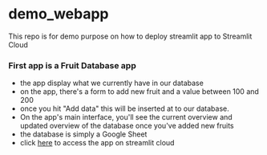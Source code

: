 # demo_webapp
This repo is for demo purpose on how to deploy streamlit app to Streamlit Cloud

### First app is a Fruit Database app
* the app display what we currently have in our database
* on the app, there's a form to add new fruit and a value between 100 and 200
* once you hit "Add data" this will be inserted at to our database.
* On the app's main interface, you'll see the current overview and updated overview of the database once you've added new fruits
* the database is simply a Google Sheet
* click [here](https://fruitdb-demo.streamlit.app/) to access the app on streamlit cloud
